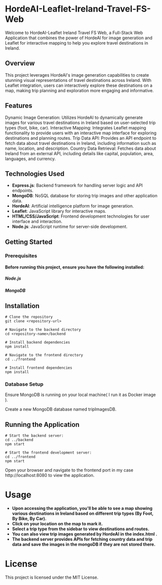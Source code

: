 # HordeAI-Leaflet-Ireland-Travel-FS-Web
Welcome to HordeAI-Leaflet Ireland Travel FS Web, a Full-Stack Web Application that combines the power of HordeAI for image generation and Leaflet for interactive mapping to help you explore travel destinations in Ireland.

## Overview
This project leverages HordeAI's image generation capabilities to create stunning visual representations of travel destinations across Ireland. With Leaflet integration, users can interactively explore these destinations on a map, making trip planning and exploration more engaging and informative.


## Features
Dynamic Image Generation: Utilizes HordeAI to dynamically generate images for various travel destinations in Ireland based on user-selected trip types (foot, bike, car).
Interactive Mapping: Integrates Leaflet mapping functionality to provide users with an interactive map interface for exploring destinations and planning routes.
Trip Data API: Provides an API endpoint to fetch data about travel destinations in Ireland, including information such as name, location, and description.
Country Data Retrieval: Fetches data about Ireland from an external API, including details like capital, population, area, languages, and currency.

## Technologies Used

- **Express.js**: Backend framework for handling server logic and API endpoints.
- **MongoDB**: NoSQL database for storing trip images and other application data.
- **HordeAI**: Artificial intelligence platform for image generation.
- **Leaflet**: JavaScript library for interactive maps.
- **HTML/CSS/JavaScript**: Frontend development technologies for user interface and interaction.
- **Node.js**: JavaScript runtime for server-side development.


## Getting Started
### Prerequisites

#### Before running this project, ensure you have the following installed:

##### Node.js

##### MongoDB

## Installation
```
# Clone the repository
git clone <repository-url>

# Navigate to the backend directory
cd <repository-name>/backend

# Install backend dependencies
npm install

# Navigate to the frontend directory
cd ../frontend

# Install frontend dependencies
npm install
```

### Database Setup

Ensure MongoDB is running on your local machine( I run it as Docker image ).

Create a new MongoDB database named tripImagesDB.

## Running the Application
```
# Start the backend server:
cd ../backend
npm start
```
```
# Start the frontend development server:
cd ../frontend
npm start
```
Open your browser and navigate to the frontend port in my case http://localhost:8080 to view the application.

# Usage
- **Upon accessing the application, you'll be able to see a map showing various destinations in Ireland based on different trip types (By Foot, By Bike, By Car).**
- **Click on your location on the map to mark it.**
- **Select a trip type from the sidebar to view destinations and routes.**
- **You can also view trip images generated by HordeAI in the index.html .**
- **The backend server provides APIs for fetching country data and trip data and save the images in the mongoDB if they are not stored there.**

# License
This project is licensed under the MIT License.


